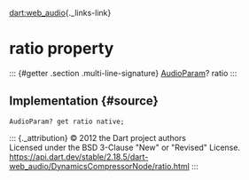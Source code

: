 [dart:web\_audio](../../dart-web_audio/dart-web_audio-library){._links-link}

ratio property
==============

::: {#getter .section .multi-line-signature}
[AudioParam](../audioparam-class)? ratio
:::

Implementation {#source}
--------------

``` {.language-dart data-language="dart"}
AudioParam? get ratio native;
```

::: {._attribution}
© 2012 the Dart project authors\
Licensed under the BSD 3-Clause \"New\" or \"Revised\" License.\
<https://api.dart.dev/stable/2.18.5/dart-web_audio/DynamicsCompressorNode/ratio.html>
:::
